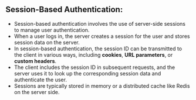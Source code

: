 ## Session-Based Authentication:

 - Session-based authentication involves the use of server-side sessions to manage user authentication.
 - When a user logs in, the server creates a session for the user and stores session data on the server.
 - In session-based authentication, the session ID can be transmitted to the client in various ways, including __cookies__, __URL parameters__, or __custom headers__.
 - The client includes the session ID in subsequent requests, and the server uses it to look up the corresponding session data and authenticate the user.
 - Sessions are typically stored in memory or a distributed cache like Redis on the server side.
